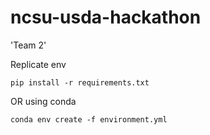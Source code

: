 # ncsu-usda-hackathon

'Team 2'


Replicate env
```
pip install -r requirements.txt
```
OR using conda
```
conda env create -f environment.yml
```
